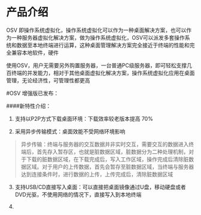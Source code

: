 # 产品介绍

OSV 即操作系统虚拟化，操作系统虚拟化可以作为一种桌面解决方案，也可以作为一种服务器虚拟化解决方案，做为操作系统虚拟化，OSV可以派发多套操作系统和数据至本地终端进行运算，这种桌面管理解决方案完全接近于终端的性能和完全兼容本地软件，硬件

使用OSV，用户无需要另外购置服务器，一台普通PC级服务器，即可轻松支撑几百终端的并发能力，相对于其他桌面虚拟化解决方案，操作系统虚拟化应用在桌面管理，无论经济性，可管理性都更高

#OSV 增强版已发布：


####新特性介绍：


1.  支持以P2P方式下载桌面环境：下载效率较老版本提高 70%

2. 采用异步传输模式：桌面效能不受网络环境影响
>异步传输：终端与服务器的交互数据并非实时交互，需要交互的数据进入终端后，首先存入暂存区，也就是脏数据区域，脏数据分为二种处理机制，对于下载的脏数据区域，在下载完成后，写入工作区域，操作完成后清除脏数据区域。对于用户的上传数据，首先会暂存至脏数据区域，当终端与服务器达到连接条件时，进行数据的上传，上传完成后，清除脏数据区域

3. 支持USB/CD直接写入桌面：可以直接把桌面镜像通过U盘，移动硬盘或者DVD光驱，不使用网络的情况下，直接写入到本地终端

4. 



